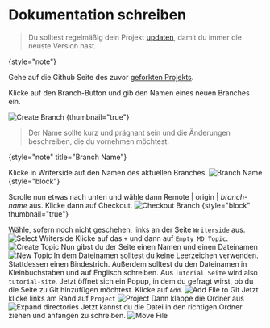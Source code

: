 <show-structure depth="2" for="procedures"/>

# Dokumentation schreiben

> Du solltest regelmäßig dein Projekt [updaten](update-project.md#update), damit du immer die neuste Version hast.
> 
{style="note"}

<procedure title="Neuen Branch erstellen" id="new-branch">
<step>

Gehe auf die Github Seite des zuvor [geforkten Projekts](fork-repo.md).

</step>
<step>

Klicke auf den Branch-Button und gib den Namen eines neuen Branches ein.

![Create Branch](create-branch-first.png) {thumbnail="true"}

> Der Name sollte kurz und prägnant sein und die Änderungen beschreiben, die du vornehmen möchtest.
>
{style="note" title="Branch Name"}

</step>
</procedure>

<procedure title="Branch wechseln" id="switch-branch">
<step>

Klicke in Writerside auf den Namen des aktuellen Branches.
![Branch Name](switch-branch-first.png) {style="block"}

</step>
<step>

Scrolle nun etwas nach unten und wähle dann <ui-path>Remote | origin | _branch-name_</ui-path> aus.
Klicke dann auf <ui-path>Checkout</ui-path>.
![Checkout Branch](switch-branch-second.png) {style="block" thumbnail="true"}

</step>
</procedure>

<procedure title="Neue Seite erstellen" id="new-page">
<step>
Wähle, sofern noch nicht geschehen, links an der Seite <code>Writerside</code> aus.
<img src="write-documentation-first.png" alt="Select Writerside" style="block"/>
</step>
<step>
Klicke auf das <code>+</code> und dann auf <code>Empty MD Topic</code>.
<img src="write-documentation-second.png" alt="Create Topic" style="block" thumbnail="true" theme="dark"/>
</step>
<step>
Nun gibst du der Seite einen Namen und einen Dateinamen
<img src="write-documentation-third.png" alt="New Topic" style="block"/>
<note>
In dem Dateinamen solltest du keine Leerzeichen verwenden. Stattdessen einen Bindestrich.
Außerdem solltest du den Dateinamen in Kleinbuchstaben und auf Englisch schreiben.
Aus <code>Tutorial Seite</code> wird also <code>tutorial-site</code>.
</note>
</step>
<step>
Jetzt öffnet sich ein Popup, in dem du gefragt wirst, ob du die Seite zu Git hinzufügen möchtest.
Klicke auf <code>Add</code>.
<img src="write-documentation-fourth.png" alt="Add File to Git" style="block"/>
</step>
<step>
Jetzt klicke links am Rand auf <code>Project</code>
<img src="write-documentation-fifth.png" alt="Project" style="block"/>
</step>
<step>
Dann klappe die Ordner aus
<img src="write-documentation-sixth.png" alt="Expand directories" style="block" thumbnail="true"/>
</step>
<step>
Jetzt kannst du die Datei in den richtigen Ordner ziehen und anfangen zu schreiben.
<img src="write-documentation-seventh.gif" alt="Move File" thumbnail="true"/>
</step>
</procedure>